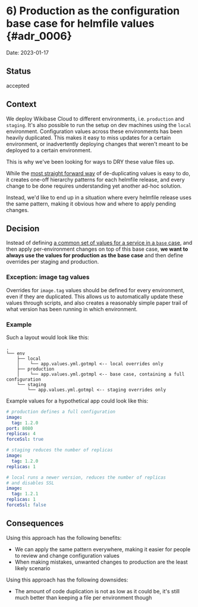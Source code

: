 # 6) Production as the configuration base case for helmfile values {#adr_0006}

Date: 2023-01-17

## Status

accepted

## Context

We deploy Wikibase Cloud to different environments, i.e. `production` and `staging`.
It's also possible to run the setup on dev machines using the `local` environment.
Configuration values across these environments has been heavily duplicated.
This makes it easy to miss updates for a certain environment, or inadvertently deploying changes that weren't meant to be deployed to a certain environment.

This is why we've been looking for ways to DRY these value files up.

While the [most straight forward way][helmfile-docs] of de-duplicating values is easy to do, it creates one-off hierarchy patterns for each helmfile release, and every change to be done requires understanding yet another ad-hoc solution.


Instead, we'd like to end up in a situation where every helmfile release uses the same pattern, making it obvious how and where to apply pending changes.

## Decision

Instead of defining [a common set of values for a service in a `base` case][helmfile-docs], and then apply per-environment changes on top of this base case, __we want to always use the values for production as the base case__ and then define overrides per staging and production.

### Exception: image tag values

Overrides for `image.tag` values should be defined for every environment, even if they are duplicated.
This allows us to automatically update these values through scripts, and also creates a reasonably simple paper trail of what version has been running in which environment.

[helmfile-docs]: https://github.com/helmfile/helmfile/blob/main/docs/writing-helmfile.md#release-template--conventional-directory-structure

### Example

Such a layout would look like this:

```
.
└── env
    ├── local
    │    └── app.values.yml.gotmpl <-- local overrides only
    ├── production
    │    └── app.values.yml.gotmpl <-- base case, containing a full configuration
    └── staging
        └── app.values.yml.gotmpl <-- staging overrides only
```

Example values for a hypothetical app could look like this:

```yml
# production defines a full configuration
image:
  tag: 1.2.0
port: 8080
replicas: 4 
forceSsl: true
```

```yml
# staging reduces the number of replicas
image:
  tag: 1.2.0
replicas: 1 
```

```yml
# local runs a newer version, reduces the number of replicas
# and disables SSL
image:
  tag: 1.2.1
replicas: 1
forceSsl: false
```

## Consequences

Using this approach has the following benefits:
- We can apply the same pattern everywhere, making it easier for people to review and change configuration values
- When making mistakes, unwanted changes to production are the least likely scenario

Using this approach has the following downsides:
- The amount of code duplication is not as low as it could be, it's still much better than keeping a file per environment though
